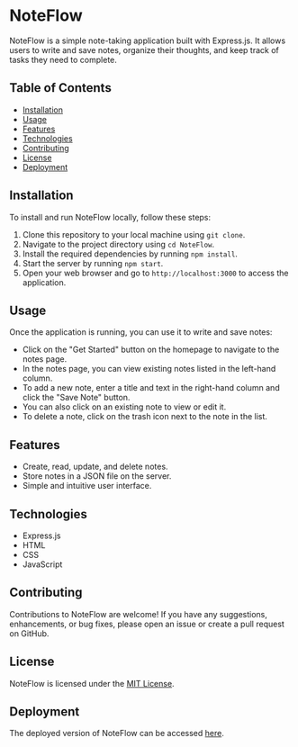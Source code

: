 # NoteFlow

NoteFlow is a simple note-taking application built with Express.js. It allows users to write and save notes, organize their thoughts, and keep track of tasks they need to complete.

## Table of Contents
- [Installation](#installation)
- [Usage](#usage)
- [Features](#features)
- [Technologies](#technologies)
- [Contributing](#contributing)
- [License](#license)
- [Deployment](#deployment)

## Installation

To install and run NoteFlow locally, follow these steps:

1. Clone this repository to your local machine using `git clone`.
2. Navigate to the project directory using `cd NoteFlow`.
3. Install the required dependencies by running `npm install`.
4. Start the server by running `npm start`.
5. Open your web browser and go to `http://localhost:3000` to access the application.

## Usage

Once the application is running, you can use it to write and save notes:

- Click on the "Get Started" button on the homepage to navigate to the notes page.
- In the notes page, you can view existing notes listed in the left-hand column.
- To add a new note, enter a title and text in the right-hand column and click the "Save Note" button.
- You can also click on an existing note to view or edit it.
- To delete a note, click on the trash icon next to the note in the list.

## Features

- Create, read, update, and delete notes.
- Store notes in a JSON file on the server.
- Simple and intuitive user interface.

## Technologies

- Express.js
- HTML
- CSS
- JavaScript

## Contributing

Contributions to NoteFlow are welcome! If you have any suggestions, enhancements, or bug fixes, please open an issue or create a pull request on GitHub.

## License

NoteFlow is licensed under the [MIT License](LICENSE).

## Deployment

The deployed version of NoteFlow can be accessed [here](https://agile-atoll-80503-dc087548955b.herokuapp.com).